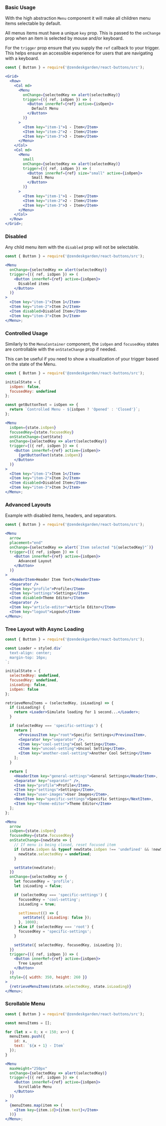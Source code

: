 ### Basic Usage

With the high abstraction `Menu` component it will make all children menu
items selectable by default.

All menus items must have a unique `key` prop. This is passed to the
`onChange` prop when an item is selected by mouse and/or keyboard.

For the `trigger` prop ensure that you supply the `ref` callback to your trigger.
This helps ensure an accessible experience for users that are navigating
with a keyboard.

```jsx
const { Button } = require('@zendeskgarden/react-buttons/src');

<Grid>
  <Row>
    <Col md>
      <Menu
        onChange={selectedKey => alert(selectedKey)}
        trigger={({ ref, isOpen }) => (
          <Button innerRef={ref} active={isOpen}>
            Default Menu
          </Button>
        )}
      >
        <Item key="item-1">1 - Item</Item>
        <Item key="item-2">2 - Item</Item>
        <Item key="item-3">3 - Item</Item>
      </Menu>
    </Col>
    <Col md>
      <Menu
        small
        onChange={selectedKey => alert(selectedKey)}
        trigger={({ ref, isOpen }) => (
          <Button innerRef={ref} size="small" active={isOpen}>
            Small Menu
          </Button>
        )}
      >
        <Item key="item-1">1 - Item</Item>
        <Item key="item-2">2 - Item</Item>
        <Item key="item-3">3 - Item</Item>
      </Menu>
    </Col>
  </Row>
</Grid>;
```

### Disabled

Any child menu item with the `disabled` prop will not be selectable.

```jsx
const { Button } = require('@zendeskgarden/react-buttons/src');

<Menu
  onChange={selectedKey => alert(selectedKey)}
  trigger={({ ref, isOpen }) => (
    <Button innerRef={ref} active={isOpen}>
      Disabled items
    </Button>
  )}
>
  <Item key="item-1">Item 1</Item>
  <Item key="item-2">Item 2</Item>
  <Item disabled>Disabled Item</Item>
  <Item key="item-3">Item 3</Item>
</Menu>;
```

### Controlled Usage

Similarly to the `MenuContainer` component, the `isOpen` and `focusedKey` states
are controllable with the `onStateChange` prop if needed.

This can be useful if you need to show a visualization of your trigger based on the
state of the Menu.

```jsx
const { Button } = require('@zendeskgarden/react-buttons/src');

initialState = {
  isOpen: false,
  focusedKey: undefined
};

const getButtonText = isOpen => {
  return `Controlled Menu - ${isOpen ? 'Opened' : 'Closed'}`;
};

<Menu
  isOpen={state.isOpen}
  focusedKey={state.focusedKey}
  onStateChange={setState}
  onChange={selectedKey => alert(selectedKey)}
  trigger={({ ref, isOpen }) => (
    <Button innerRef={ref} active={isOpen}>
      {getButtonText(state.isOpen)}
    </Button>
  )}
>
  <Item key="item-1">Item 1</Item>
  <Item key="item-2">Item 2</Item>
  <Item disabled>Disabled Item</Item>
  <Item key="item-3">Item 3</Item>
</Menu>;
```

### Advanced Layouts

Example with disabled items, headers, and separators.

```jsx
const { Button } = require('@zendeskgarden/react-buttons/src');

<Menu
  arrow
  placement="end"
  onChange={selectedKey => alert(`Item selected "${selectedKey}"`)}
  trigger={({ ref, isOpen }) => (
    <Button innerRef={ref} active={isOpen}>
      Advanced Layout
    </Button>
  )}
>
  <HeaderItem>Header Item Text</HeaderItem>
  <Separator />
  <Item key="profile">Profile</Item>
  <Item key="settings">Settings</Item>
  <Item disabled>Theme Editor</Item>
  <Separator />
  <Item key="article-editor">Article Editor</Item>
  <Item key="logout">Logout</Item>
</Menu>;
```

### Tree Layout with Async Loading

```jsx
const { Button } = require('@zendeskgarden/react-buttons/src');

const Loader = styled.div`
  text-align: center;
  margin-top: 16px;
`;

initialState = {
  selectedKey: undefined,
  focusedKey: undefined,
  isLoading: false,
  isOpen: false
};

retrieveMenuItems = (selectedKey, isLoading) => {
  if (isLoading) {
    return <Loader>Simulate loading for 1 second...</Loader>;
  }

  if (selectedKey === 'specific-settings') {
    return [
      <PreviousItem key="root">Specific Settings</PreviousItem>,
      <Separator key="separator" />,
      <Item key="cool-setting">Cool Setting</Item>,
      <Item key="uncool-setting">Uncool Setting</Item>,
      <Item key="another-cool-setting">Another Cool Setting</Item>
    ];
  }

  return [
    <HeaderItem key="general-settings">General Settings</HeaderItem>,
    <Separator key="separator" />,
    <Item key="profile">Profile</Item>,
    <Item key="settings">Settings</Item>,
    <Item key="user-images">User Images</Item>,
    <NextItem key="specific-settings">Specific Settings</NextItem>,
    <Item key="theme-editor">Theme Editor</Item>
  ];
};

<Menu
  arrow
  isOpen={state.isOpen}
  focusedKey={state.focusedKey}
  onStateChange={newState => {
    // If menu is being closed, reset focused item
    if (state.isOpen && typeof newState.isOpen !== 'undefined' && !newState.isOpen) {
      newState.selectedKey = undefined;
    }

    setState(newState);
  }}
  onChange={selectedKey => {
    let focusedKey = 'profile';
    let isLoading = false;

    if (selectedKey === 'specific-settings') {
      focusedKey = 'cool-setting';
      isLoading = true;

      setTimeout(() => {
        setState({ isLoading: false });
      }, 1000);
    } else if (selectedKey === 'root') {
      focusedKey = 'specific-settings';
    }

    setState({ selectedKey, focusedKey, isLoading });
  }}
  trigger={({ ref, isOpen }) => (
    <Button innerRef={ref} active={isOpen}>
      Tree Layout
    </Button>
  )}
  style={{ width: 350, height: 260 }}
>
  {retrieveMenuItems(state.selectedKey, state.isLoading)}
</Menu>;
```

### Scrollable Menu

```jsx
const { Button } = require('@zendeskgarden/react-buttons/src');

const menuItems = [];

for (let x = 0; x < 150; x++) {
  menuItems.push({
    id: x,
    text: `${x + 1} - Item`
  });
}

<Menu
  maxHeight="250px"
  onChange={selectedKey => alert(selectedKey)}
  trigger={({ ref, isOpen }) => (
    <Button innerRef={ref} active={isOpen}>
      Scrollable Menu
    </Button>
  )}
>
  {menuItems.map(item => (
    <Item key={item.id}>{item.text}</Item>
  ))}
</Menu>;
```
